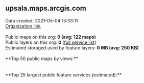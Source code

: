 <h2>upsala.maps.arcgis.com</h2> Data created: 2021-05-04 15:33:11 <br /><a target='new' href='https://upsala.maps.arcgis.com'>Organization link</a><br /><br />Public maps on this org: <b>0 (avg: 122 maps)</b><br />Public layers on this org: <b>0 </b>(<a target='new' href='https://services.arcgis.com/WVQPVZC5MxnNu86Y/ArcGIS/rest/services'>full service list</a>)<br />Estimated storaged used by feature layers: <b>0 MB (avg: 250 KB)</b><br /><br />**Top 50 public maps by views:**<br /><br /><br />**Top 25 largest public feature services (estimated):**<br />